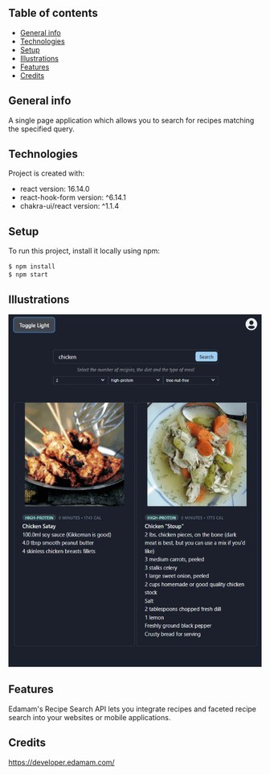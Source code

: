 ## Table of contents
* [General info](#general-info)
* [Technologies](#technologies)
* [Setup](#setup)
* [Illustrations](#illustrations)
* [Features](#features)
* [Credits](#credits)

## General info
A single page application which allows you to search for recipes matching the specified query.

## Technologies
Project is created with:
* react version: 16.14.0
* react-hook-form version: ^6.14.1
* chakra-ui/react version: ^1.1.4

## Setup
To run this project, install it locally using npm:

```
$ npm install
$ npm start
```

## Illustrations

<img src="./public/yummy.png" alt="app" width="600" height="700"/>

## Features
Edamam's Recipe Search API lets you integrate recipes and faceted recipe search into your websites or mobile applications.

## Credits
https://developer.edamam.com/

